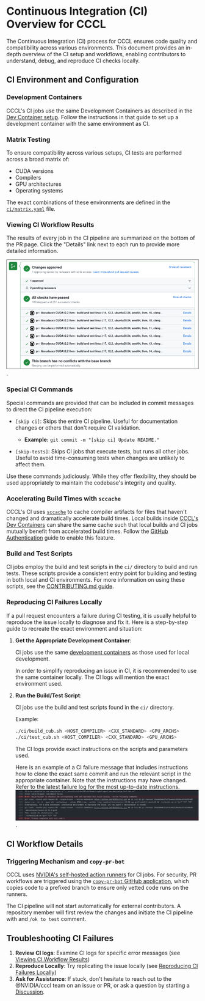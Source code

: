 # Continuous Integration (CI) Overview for CCCL

The Continuous Integration (CI) process for CCCL ensures code quality and compatibility across various environments. This document provides an in-depth overview of the CI setup and workflows, enabling contributors to understand, debug, and reproduce CI checks locally.

## CI Environment and Configuration

### Development Containers

CCCL's CI jobs use the same Development Containers as described in the [Dev Container setup](.devcontainer/README.md). Follow the instructions in that guide to set up a development container with the same environment as CI.

### Matrix Testing
To ensure compatibility across various setups, CI tests are performed across a broad matrix of:

- CUDA versions
- Compilers
- GPU architectures
- Operating systems

The exact combinations of these environments are defined in the [`ci/matrix.yaml`](ci/matrix.yaml) file.

### Viewing CI Workflow Results

The results of every job in the CI pipeline are summarized on the bottom of the PR page. Click the "Details" link next to each run to provide more detailed information.

![Summary of all CI jobs on PR page.](docs/images/pr-checks.png).

### Special CI Commands

Special commands are provided that can be included in commit messages to direct the CI pipeline execution:

- `[skip ci]`: Skips the entire CI pipeline. Useful for documentation changes or others that don't require CI validation.

   - **Example:** `git commit -m "[skip ci] Update README."`

- `[skip-tests]`: Skips CI jobs that execute tests, but runs all other jobs. Useful to avoid time-consuming tests when changes are unlikely to affect them.

Use these commands judiciously. While they offer flexibility, they should be used appropriately to maintain the codebase's integrity and quality.

### Accelerating Build Times with `sccache`

CCCL's CI uses [`sccache`](https://github.com/mozilla/sccache) to cache compiler artifacts for files that haven't changed and dramatically accelerate build times. Local builds inside [CCCL's Dev Containers](.devcontainer/README.md) can share the same cache such that local builds and CI jobs mutually benefit from accelerated build times. Follow the [GitHub Authentication](.devcontainer/README.md#optional-authenticate-with-github-for-sccache) guide to enable this feature.

### Build and Test Scripts

CI jobs employ the build and test scripts in the `ci/` directory to build and run tests. These scripts provide a consistent entry point for building and testing in both local and CI environments. For more information on using these scripts, see the [CONTRIBUTING.md guide](CONTRIBUTING.md#building-and-testing).

### Reproducing CI Failures Locally

If a pull request encounters a failure during CI testing, it is usually helpful to reproduce the issue locally to diagnose and fix it. Here is a step-by-step guide to recreate the exact environment and situation:

1. **Get the Appropriate Development Container**:

    CI jobs use the same [development containers](.devcontainer/README) as those used for local development.

    In order to simplify reproducing an issue in CI, it is recommended to use the same container locally. The CI logs will mention the exact environment used.

2. **Run the Build/Test Script**:

    CI jobs use the build and test scripts found in the `ci/` directory.

    Example:
    ```bash
    ./ci/build_cub.sh <HOST_COMPILER> <CXX_STANDARD> <GPU_ARCHS>
    ./ci/test_cub.sh <HOST_COMPILER> <CXX_STANDARD> <GPU_ARCHS>
    ```

    The CI logs provide exact instructions on the scripts and parameters used.

    Here is an example of a CI failure message that includes instructions how to clone the exact same commit and run the relevant script in the appropriate container. Note that the instructions may have changed. Refer to the latest failure log for the most up-to-date instructions.
    ![Shows an example of a CI failure log with reproducer instructions](docs/images/repro_instructions.png).

## CI Workflow Details

### Triggering Mechanism and `copy-pr-bot`

CCCL uses [NVIDIA's self-hosted action runners](https://docs.gha-runners.nvidia.com/runners/) for CI jobs. For security, PR workflows are triggered using the [`copy-pr-bot` GitHub application](https://docs.gha-runners.nvidia.com/onboarding/), which copies code to a prefixed branch to ensure only vetted code runs on the runners.

The CI pipeline will not start automatically for external contributors. A repository member will first review the changes and initiate the CI pipeline with and `/ok to test` comment.

## Troubleshooting CI Failures

1. **Review CI logs**: Examine CI logs for specific error messages (see [Viewing CI Workflow Results](#viewing-ci-workflow-results))
2. **Reproduce Locally**: Try replicating the issue locally (see [Reproducing CI Failures Locally](#reproducing-ci-failures-locally))
3. **Ask for Assistance**: If stuck, don't hesitate to reach out to the @NVIDIA/cccl team on an issue or PR, or ask a question by starting a [Discussion](https://github.com/NVIDIA/cccl/discussions).
